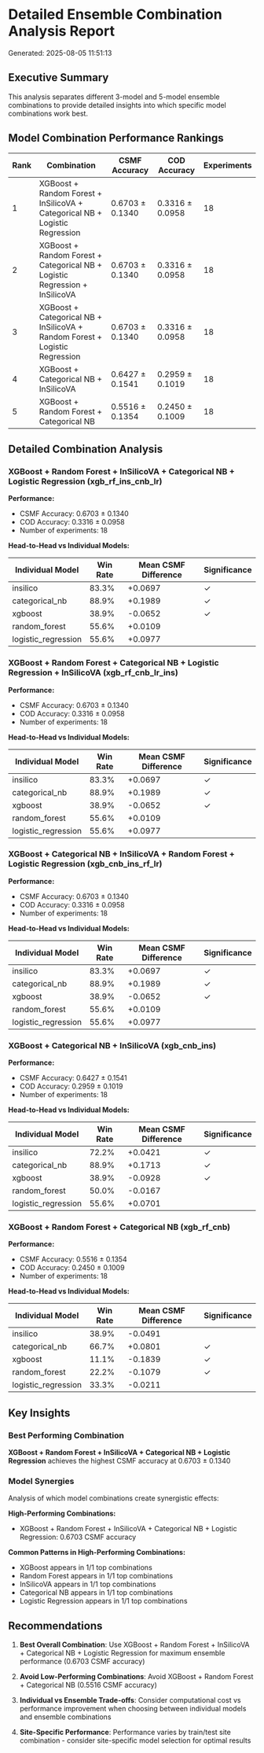 # Detailed Ensemble Combination Analysis Report

Generated: 2025-08-05 11:51:13

## Executive Summary

This analysis separates different 3-model and 5-model ensemble combinations to provide detailed insights into which specific model combinations work best.

## Model Combination Performance Rankings

| Rank | Combination | CSMF Accuracy | COD Accuracy | Experiments |
|------|-------------|---------------|--------------|-------------|
| 1 | XGBoost + Random Forest + InSilicoVA + Categorical NB + Logistic Regression | 0.6703 ± 0.1340 | 0.3316 ± 0.0958 | 18 |
| 2 | XGBoost + Random Forest + Categorical NB + Logistic Regression + InSilicoVA | 0.6703 ± 0.1340 | 0.3316 ± 0.0958 | 18 |
| 3 | XGBoost + Categorical NB + InSilicoVA + Random Forest + Logistic Regression | 0.6703 ± 0.1340 | 0.3316 ± 0.0958 | 18 |
| 4 | XGBoost + Categorical NB + InSilicoVA | 0.6427 ± 0.1541 | 0.2959 ± 0.1019 | 18 |
| 5 | XGBoost + Random Forest + Categorical NB | 0.5516 ± 0.1354 | 0.2450 ± 0.1009 | 18 |

## Detailed Combination Analysis

### XGBoost + Random Forest + InSilicoVA + Categorical NB + Logistic Regression (xgb_rf_ins_cnb_lr)

**Performance:**
- CSMF Accuracy: 0.6703 ± 0.1340
- COD Accuracy: 0.3316 ± 0.0958
- Number of experiments: 18

**Head-to-Head vs Individual Models:**

| Individual Model | Win Rate | Mean CSMF Difference | Significance |
|------------------|----------|---------------------|-------------|
| insilico | 83.3% | +0.0697 | ✓ |
| categorical_nb | 88.9% | +0.1989 | ✓ |
| xgboost | 38.9% | -0.0652 | ✓ |
| random_forest | 55.6% | +0.0109 |  |
| logistic_regression | 55.6% | +0.0977 |  |

### XGBoost + Random Forest + Categorical NB + Logistic Regression + InSilicoVA (xgb_rf_cnb_lr_ins)

**Performance:**
- CSMF Accuracy: 0.6703 ± 0.1340
- COD Accuracy: 0.3316 ± 0.0958
- Number of experiments: 18

**Head-to-Head vs Individual Models:**

| Individual Model | Win Rate | Mean CSMF Difference | Significance |
|------------------|----------|---------------------|-------------|
| insilico | 83.3% | +0.0697 | ✓ |
| categorical_nb | 88.9% | +0.1989 | ✓ |
| xgboost | 38.9% | -0.0652 | ✓ |
| random_forest | 55.6% | +0.0109 |  |
| logistic_regression | 55.6% | +0.0977 |  |

### XGBoost + Categorical NB + InSilicoVA + Random Forest + Logistic Regression (xgb_cnb_ins_rf_lr)

**Performance:**
- CSMF Accuracy: 0.6703 ± 0.1340
- COD Accuracy: 0.3316 ± 0.0958
- Number of experiments: 18

**Head-to-Head vs Individual Models:**

| Individual Model | Win Rate | Mean CSMF Difference | Significance |
|------------------|----------|---------------------|-------------|
| insilico | 83.3% | +0.0697 | ✓ |
| categorical_nb | 88.9% | +0.1989 | ✓ |
| xgboost | 38.9% | -0.0652 | ✓ |
| random_forest | 55.6% | +0.0109 |  |
| logistic_regression | 55.6% | +0.0977 |  |

### XGBoost + Categorical NB + InSilicoVA (xgb_cnb_ins)

**Performance:**
- CSMF Accuracy: 0.6427 ± 0.1541
- COD Accuracy: 0.2959 ± 0.1019
- Number of experiments: 18

**Head-to-Head vs Individual Models:**

| Individual Model | Win Rate | Mean CSMF Difference | Significance |
|------------------|----------|---------------------|-------------|
| insilico | 72.2% | +0.0421 | ✓ |
| categorical_nb | 88.9% | +0.1713 | ✓ |
| xgboost | 38.9% | -0.0928 | ✓ |
| random_forest | 50.0% | -0.0167 |  |
| logistic_regression | 55.6% | +0.0701 |  |

### XGBoost + Random Forest + Categorical NB (xgb_rf_cnb)

**Performance:**
- CSMF Accuracy: 0.5516 ± 0.1354
- COD Accuracy: 0.2450 ± 0.1009
- Number of experiments: 18

**Head-to-Head vs Individual Models:**

| Individual Model | Win Rate | Mean CSMF Difference | Significance |
|------------------|----------|---------------------|-------------|
| insilico | 38.9% | -0.0491 |  |
| categorical_nb | 66.7% | +0.0801 | ✓ |
| xgboost | 11.1% | -0.1839 | ✓ |
| random_forest | 22.2% | -0.1079 | ✓ |
| logistic_regression | 33.3% | -0.0211 |  |

## Key Insights

### Best Performing Combination
**XGBoost + Random Forest + InSilicoVA + Categorical NB + Logistic Regression** achieves the highest CSMF accuracy at 0.6703 ± 0.1340

### Model Synergies
Analysis of which model combinations create synergistic effects:

**High-Performing Combinations:**
- XGBoost + Random Forest + InSilicoVA + Categorical NB + Logistic Regression: 0.6703 CSMF accuracy

**Common Patterns in High-Performing Combinations:**
- XGBoost appears in 1/1 top combinations
- Random Forest appears in 1/1 top combinations
- InSilicoVA appears in 1/1 top combinations
- Categorical NB appears in 1/1 top combinations
- Logistic Regression appears in 1/1 top combinations


## Recommendations

1. **Best Overall Combination**: Use XGBoost + Random Forest + InSilicoVA + Categorical NB + Logistic Regression for maximum ensemble performance (0.6703 CSMF accuracy)

2. **Avoid Low-Performing Combinations**: Avoid XGBoost + Random Forest + Categorical NB (0.5516 CSMF accuracy)

3. **Individual vs Ensemble Trade-offs**: Consider computational cost vs performance improvement when choosing between individual models and ensemble combinations

4. **Site-Specific Performance**: Performance varies by train/test site combination - consider site-specific model selection for optimal results

